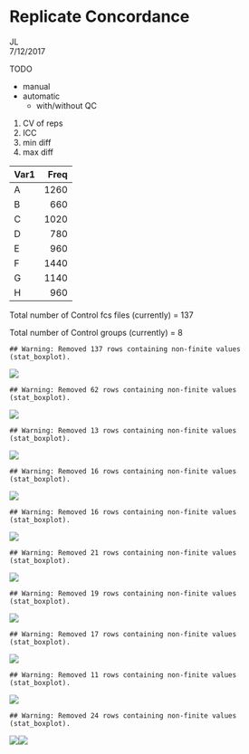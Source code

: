 # Replicate Concordance
JL  
7/12/2017  

TODO 

- manual
- automatic
  - with/without QC
  
1. CV of reps
2. ICC
3. min diff
4. max diff
  





|Var1 | Freq|
|:----|----:|
|A    | 1260|
|B    |  660|
|C    | 1020|
|D    |  780|
|E    |  960|
|F    | 1440|
|G    | 1140|
|H    |  960|



Total number of Control fcs files (currently) = 137

Total number of Control groups (currently) = 8


```
## Warning: Removed 137 rows containing non-finite values (stat_boxplot).
```

![](replicateConcordance_files/figure-html/unnamed-chunk-3-1.png)<!-- -->

```
## Warning: Removed 62 rows containing non-finite values (stat_boxplot).
```

![](replicateConcordance_files/figure-html/unnamed-chunk-3-2.png)<!-- -->

```
## Warning: Removed 13 rows containing non-finite values (stat_boxplot).
```

![](replicateConcordance_files/figure-html/unnamed-chunk-3-3.png)<!-- -->

```
## Warning: Removed 16 rows containing non-finite values (stat_boxplot).
```

![](replicateConcordance_files/figure-html/unnamed-chunk-3-4.png)<!-- -->

```
## Warning: Removed 16 rows containing non-finite values (stat_boxplot).
```

![](replicateConcordance_files/figure-html/unnamed-chunk-3-5.png)<!-- -->

```
## Warning: Removed 21 rows containing non-finite values (stat_boxplot).
```

![](replicateConcordance_files/figure-html/unnamed-chunk-3-6.png)<!-- -->

```
## Warning: Removed 19 rows containing non-finite values (stat_boxplot).
```

![](replicateConcordance_files/figure-html/unnamed-chunk-3-7.png)<!-- -->

```
## Warning: Removed 17 rows containing non-finite values (stat_boxplot).
```

![](replicateConcordance_files/figure-html/unnamed-chunk-3-8.png)<!-- -->

```
## Warning: Removed 11 rows containing non-finite values (stat_boxplot).
```

![](replicateConcordance_files/figure-html/unnamed-chunk-3-9.png)<!-- -->

```
## Warning: Removed 24 rows containing non-finite values (stat_boxplot).
```

![](replicateConcordance_files/figure-html/unnamed-chunk-3-10.png)<!-- -->![](replicateConcordance_files/figure-html/unnamed-chunk-3-11.png)<!-- -->
